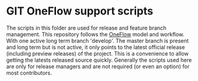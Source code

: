 # GIT OneFlow support scripts
The scripts in this folder are used for release and feature branch management.
This repository follows the [OneFlow](https://www.endoflineblog.com/oneflow-a-git-branching-model-and-workflow#develop-finishing-a-release-branch)
model and workflow. With one active long term branch 'develop'. The master
branch is present and long term but is not active, it only points to the latest
official release (including preview releases) of the project. This is a convenience
to allow getting the latests released source quickly. Generally the scripts used here
are only for release managers and are not required (or even an option) for most contributors.
